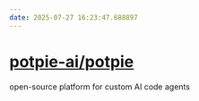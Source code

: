 ```yaml
---
date: 2025-07-27 16:23:47.688897
---
```


# [potpie-ai/potpie](https://github.com/potpie-ai/potpie)

open-source platform for custom AI code agents
